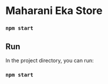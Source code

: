 # Maharani Eka Store

### `npm start`

## Run

In the project directory, you can run:

### `npm start`
